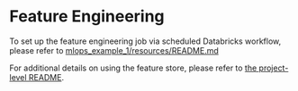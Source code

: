 # Feature Engineering
To set up the feature engineering job via scheduled Databricks workflow, please refer to [mlops_example_1/resources/README.md](../resources/README.md)

For additional details on using the feature store, please refer to [the project-level README](../README.md).
